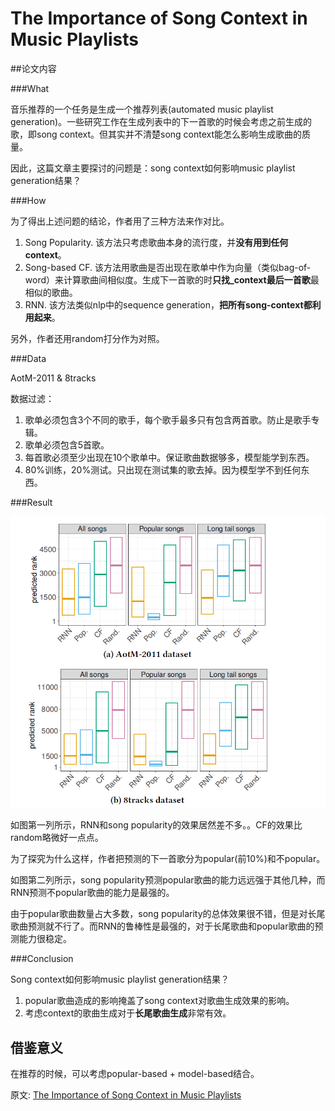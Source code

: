 # The Importance of Song Context in Music Playlists

##论文内容

###What

音乐推荐的一个任务是生成一个推荐列表(automated music playlist generation)。一些研究工作在生成列表中的下一首歌的时候会考虑之前生成的歌，即song context。但其实并不清楚song context能怎么影响生成歌曲的质量。

因此，这篇文章主要探讨的问题是：song context如何影响music playlist generation结果？

###How

为了得出上述问题的结论，作者用了三种方法来作对比。

1. Song Popularity. 该方法只考虑歌曲本身的流行度，并**没有用到任何context**。
2. Song-based CF. 该方法用歌曲是否出现在歌单中作为向量（类似bag-of-word）来计算歌曲间相似度。生成下一首歌的时**只找_context最后一首歌**最相似的歌曲。
3. RNN. 该方法类似nlp中的sequence generation，**把所有song-context都利用起来**。

另外，作者还用random打分作为对照。

###Data

AotM-2011 & 8tracks

数据过滤：

1. 歌单必须包含3个不同的歌手，每个歌手最多只有包含两首歌。防止是歌手专辑。
2. 歌单必须包含5首歌。
3. 每首歌必须至少出现在10个歌单中。保证歌曲数据够多，模型能学到东西。
4. 80%训练，20%测试。只出现在测试集的歌去掉。因为模型学不到任何东西。

###Result

![](https://github.com/wzpfish/paper-note/blob/master/figures/recommender/recsys2017_poster6.png)

如图第一列所示，RNN和song popularity的效果居然差不多。。CF的效果比random略微好一点点。

为了探究为什么这样，作者把预测的下一首歌分为popular(前10%)和不popular。

如图第二列所示，song popularity预测popular歌曲的能力远远强于其他几种，而RNN预测不popular歌曲的能力是最强的。

由于popular歌曲数量占大多数，song popularity的总体效果很不错，但是对长尾歌曲预测就不行了。而RNN的鲁棒性是最强的，对于长尾歌曲和popular歌曲的预测能力很稳定。

###Conclusion

Song context如何影响music playlist generation结果？

1. popular歌曲造成的影响掩盖了song context对歌曲生成效果的影响。
2. 考虑context的歌曲生成对于**长尾歌曲生成**非常有效。



## 借鉴意义

在推荐的时候，可以考虑popular-based + model-based结合。



原文: [The Importance of Song Context in Music Playlists](http://ceur-ws.org/Vol-1905/recsys2017_poster6.pdf)



